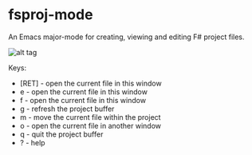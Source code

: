 fsproj-mode
===========

An Emacs major-mode for creating, viewing and editing F# project files.

![alt tag](https://raw.github.com/simontcousins/fsproj-mode/master/screen-shot.png)

Keys:
* [RET] - open the current file in this window
* e     - open the current file in this window
* f     - open the current file in this window
* g     - refresh the project buffer
* m     - move the current file within the project
* o     - open the current file in another window
* q     - quit the project buffer
* ?     - help
